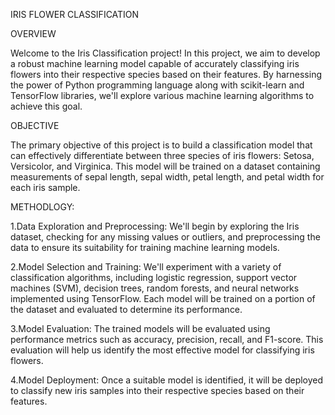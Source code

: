 IRIS FLOWER CLASSIFICATION

OVERVIEW

Welcome to the Iris Classification project! In this project, we aim to develop a robust machine learning model capable of accurately classifying iris flowers into their respective species based on their features. By harnessing the power of Python programming language along with scikit-learn and TensorFlow libraries, we'll explore various machine learning algorithms to achieve this goal.

OBJECTIVE

The primary objective of this project is to build a classification model that can effectively differentiate between three species of iris flowers: Setosa, Versicolor, and Virginica. This model will be trained on a dataset containing measurements of sepal length, sepal width, petal length, and petal width for each iris sample.

METHODLOGY:

1.Data Exploration and Preprocessing: We'll begin by exploring the Iris dataset, checking for any missing values or outliers, and preprocessing the data to ensure its suitability for training machine learning models.

2.Model Selection and Training: We'll experiment with a variety of classification algorithms, including logistic regression, support vector machines (SVM), decision trees, random forests, and neural networks implemented using TensorFlow. Each model will be trained on a portion of the dataset and evaluated to determine its performance.

3.Model Evaluation: The trained models will be evaluated using performance metrics such as accuracy, precision, recall, and F1-score. This evaluation will help us identify the most effective model for classifying iris flowers.

4.Model Deployment: Once a suitable model is identified, it will be deployed to classify new iris samples into their respective species based on their features.
